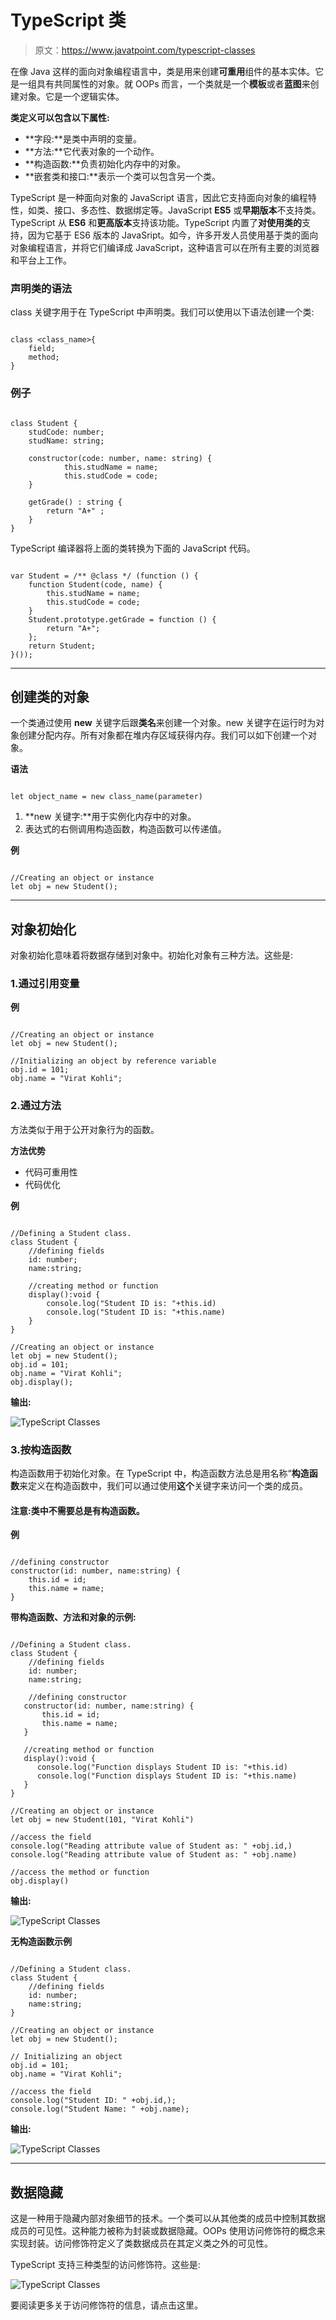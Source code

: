 # TypeScript 类

> 原文：<https://www.javatpoint.com/typescript-classes>

在像 Java 这样的面向对象编程语言中，类是用来创建**可重用**组件的基本实体。它是一组具有共同属性的对象。就 OOPs 而言，一个类就是一个**模板**或者**蓝图**来创建对象。它是一个逻辑实体。

**类定义可以包含以下属性:**

*   **字段:**是类中声明的变量。
*   **方法:**它代表对象的一个动作。
*   **构造函数:**负责初始化内存中的对象。
*   **嵌套类和接口:**表示一个类可以包含另一个类。

TypeScript 是一种面向对象的 JavaScript 语言，因此它支持面向对象的编程特性，如类、接口、多态性、数据绑定等。JavaScript **ES5** 或**早期版本**不支持类。TypeScript 从 **ES6** 和**更高版本**支持该功能。TypeScript 内置了**对使用类的**支持，因为它基于 ES6 版本的 JavaSript。如今，许多开发人员使用基于类的面向对象编程语言，并将它们编译成 JavaScript，这种语言可以在所有主要的浏览器和平台上工作。

### 声明类的语法

class 关键字用于在 TypeScript 中声明类。我们可以使用以下语法创建一个类:

```

class <class_name>{  
    field;  
    method;  
}

```

### 例子

```

class Student {
    studCode: number;
    studName: string;

    constructor(code: number, name: string) {
            this.studName = name;
            this.studCode = code;
    }

    getGrade() : string {
        return "A+" ;
    }
}

```

TypeScript 编译器将上面的类转换为下面的 JavaScript 代码。

```

var Student = /** @class */ (function () {
    function Student(code, name) {
        this.studName = name;
        this.studCode = code;
    }
    Student.prototype.getGrade = function () {
        return "A+";
    };
    return Student;
}());

```

* * *

## 创建类的对象

一个类通过使用 **new** 关键字后跟**类名**来创建一个对象。new 关键字在运行时为对象创建分配内存。所有对象都在堆内存区域获得内存。我们可以如下创建一个对象。

**语法**

```

let object_name = new class_name(parameter)

```

1.  **new 关键字:**用于实例化内存中的对象。
2.  表达式的右侧调用构造函数，构造函数可以传递值。

**例**

```

//Creating an object or instance   
let obj = new Student();

```

* * *

## 对象初始化

对象初始化意味着将数据存储到对象中。初始化对象有三种方法。这些是:

### 1.通过引用变量

**例**

```

//Creating an object or instance   
let obj = new Student();

//Initializing an object by reference variable
obj.id = 101;
obj.name = "Virat Kohli";

```

### 2.通过方法

方法类似于用于公开对象行为的函数。

**方法优势**

*   代码可重用性
*   代码优化

**例**

```

//Defining a Student class.
class Student { 
    //defining fields  
    id: number;
    name:string;

    //creating method or function 
    display():void { 
        console.log("Student ID is: "+this.id) 
        console.log("Student ID is: "+this.name) 
    } 
} 

//Creating an object or instance   
let obj = new Student();
obj.id = 101;
obj.name = "Virat Kohli";
obj.display();

```

**输出:**

![TypeScript Classes](img/ba7ecd83186eb5fe4ff251ff71c818e7.png)

### 3.按构造函数

构造函数用于初始化对象。在 TypeScript 中，构造函数方法总是用名称“**构造函数**来定义在构造函数中，我们可以通过使用**这个**关键字来访问一个类的成员。

#### 注意:类中不需要总是有构造函数。

**例**

```

//defining constructor 
constructor(id: number, name:string) { 
    this.id = id;
    this.name = name;
}  

```

**带构造函数、方法和对象的示例:**

```

//Defining a Student class.
class Student { 
    //defining fields  
    id: number;
    name:string;

    //defining constructor 
   constructor(id: number, name:string) { 
       this.id = id;
       this.name = name;
   }  

   //creating method or function 
   display():void { 
      console.log("Function displays Student ID is: "+this.id) 
      console.log("Function displays Student ID is: "+this.name) 
   } 
} 

//Creating an object or instance   
let obj = new Student(101, "Virat Kohli")

//access the field 
console.log("Reading attribute value of Student as: " +obj.id,)
console.log("Reading attribute value of Student as: " +obj.name)

//access the method or function
obj.display()

```

**输出:**

![TypeScript Classes](img/e73b2c388bd8fac5e61b67fb0bcb3247.png)

**无构造函数示例**

```

//Defining a Student class.
class Student { 
    //defining fields  
    id: number;
    name:string;
} 

//Creating an object or instance   
let obj = new Student();

// Initializing an object
obj.id = 101;
obj.name = "Virat Kohli";

//access the field 
console.log("Student ID: " +obj.id,);
console.log("Student Name: " +obj.name);

```

**输出:**

![TypeScript Classes](img/ce74addf9e335ad3da488c44e578635b.png)

* * *

## 数据隐藏

这是一种用于隐藏内部对象细节的技术。一个类可以从其他类的成员中控制其数据成员的可见性。这种能力被称为封装或数据隐藏。OOPs 使用访问修饰符的概念来实现封装。访问修饰符定义了类数据成员在其定义类之外的可见性。

TypeScript 支持三种类型的访问修饰符。这些是:

![TypeScript Classes](img/fbe74629e14e865a304ea1a79ef56a73.png)

要阅读更多关于访问修饰符的信息，请点击这里。